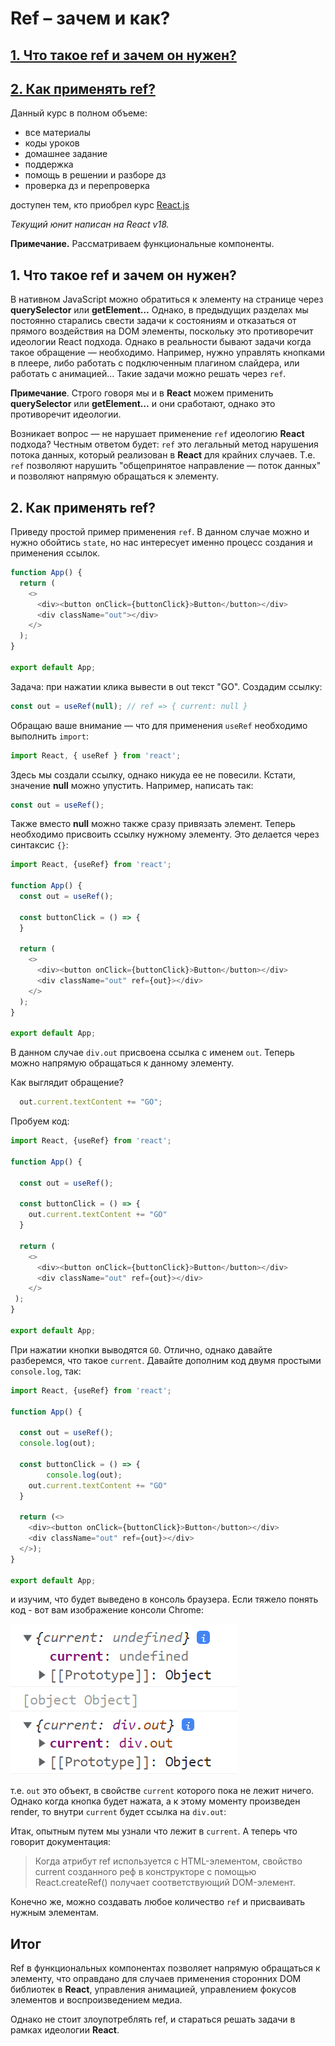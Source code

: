 # Ref – зачем и как?
## [1. Что такое ref и зачем он нужен?](#1-что-такое-ref-и-зачем-он-нужен-1)
## [2. Как применять ref?](#2-как-применять-ref-1)

Данный курс в полном объеме:
- все материалы
- коды уроков
- домашнее задание
- поддержка
- помощь в решении и разборе дз
- проверка дз и перепроверка

доступен тем, кто приобрел курс [React.js](https://itgid.info/course/reactjs)

_Текущий юнит написан на React v18._

**Примечание.** Рассматриваем функциональные компоненты.

## 1. Что такое ref и зачем он нужен?

В нативном JavaScript можно обратиться к элементу на странице через **querySelector** или **getElement…** Однако, в предыдущих разделах мы постоянно старались свести задачи к состояниям и отказаться от прямого воздействия на DOM элементы, поскольку это противоречит идеологии React подхода. Однако в реальности бывают задачи когда такое обращение — необходимо. Например, нужно управлять кнопками в плеере, либо работать с подключенным плагином слайдера, или работать с анимацией... Такие задачи можно решать через ``ref``.

**Примечание**. Строго говоря мы и в **React** можем применить **querySelector** или **getElement…** и они сработают,  однако это противоречит идеологии.

Возникает вопрос — не нарушает применение ``ref`` идеологию **React** подхода? Честным ответом будет: ``ref`` это легальный метод нарушения потока данных, который реализован в **React** для крайних случаев. Т.е. ``ref`` позволяют нарушить "общепринятое направление — поток данных" и позволяют напрямую обращаться к элементу.

## 2. Как применять ref?

Приведу простой пример применения ``ref``. В данном случае можно и нужно обойтись ``state``, но нас интересует именно процесс создания и применения ссылок.

```javascript
function App() {
  return (
    <>
      <div><button onClick={buttonClick}>Button</button></div>
      <div className="out"></div>
    </>
  );
}

export default App;
```

Задача: при нажатии клика вывести в out текст "GO". Создадим ссылку:

```javascript
const out = useRef(null); // ref => { current: null }
```
Обращаю ваше внимание — что для применения ``useRef`` необходимо выполнить ``import``:

```javascript
import React, { useRef } from 'react';
```

Здесь мы создали ссылку, однако никуда ее не повесили. Кстати, значение **null** можно упустить. Например, написать так:

```javascript
const out = useRef();
```

Также вместо **null** можно также сразу привязать элемент.
Теперь необходимо присвоить ссылку нужному элементу. Это делается через синтаксис ``{}``:

```javascript
import React, {useRef} from 'react';

function App() {
  const out = useRef();
	
  const buttonClick = () => {
  }

  return (
    <>
      <div><button onClick={buttonClick}>Button</button></div>
      <div className="out" ref={out}></div>
    </>
  );
}

export default App;
```
В данном случае ``div.out`` присвоена ссылка c именем ``out``. Теперь можно напрямую обращаться к данному элементу.

Как выглядит обращение?

```javascript
  out.current.textContent += "GO";
```
Пробуем код:

```javascript
import React, {useRef} from 'react';

function App() {

  const out = useRef();

  const buttonClick = () => {
    out.current.textContent += "GO"
  }

  return (
    <>
      <div><button onClick={buttonClick}>Button</button></div>
      <div className="out" ref={out}></div>
    </>
 );
}

export default App;
```
При нажатии кнопки выводятся ``GO``. Отлично, однако давайте разберемся, что такое ``current``. Давайте дополним код двумя простыми ``console.log``, так:

```javascript
import React, {useRef} from 'react';

function App() {

  const out = useRef();
  console.log(out);

  const buttonClick = () => {
		console.log(out);
    out.current.textContent += "GO"
  }

  return (<>
    <div><button onClick={buttonClick}>Button</button></div>
    <div className="out" ref={out}></div>
  </>);
}

export default App;
```

и изучим, что будет выведено в консоль браузера. Если тяжело понять код - вот вам изображение консоли Chrome:

![](../pictures/ch_07_p_01.png)

т.е. ``out`` это объект, в свойстве ``current`` которого пока не лежит ничего. Однако когда кнопка будет нажата, а к этому моменту произведен render, то внутри ``current`` будет ссылка на ``div.out``:

Итак, опытным путем мы узнали что лежит в ``current``. А теперь что говорит документация:

>Когда атрибут ref используется с HTML-элементом, свойство current созданного реф в конструкторе с помощью React.createRef() получает соответствующий DOM-элемент.

Конечно же, можно создавать любое количество ``ref`` и присваивать нужным элементам.

## Итог

Ref в функциональных компонентах позволяет напрямую обращаться к элементу, что оправдано для случаев применения сторонних DOM библиотек в **React**, управления анимацией, управлением фокусов элементов и воспроизведением медиа.

Однако не стоит злоупотреблять ref, и стараться решать задачи в рамках идеологии **React**.